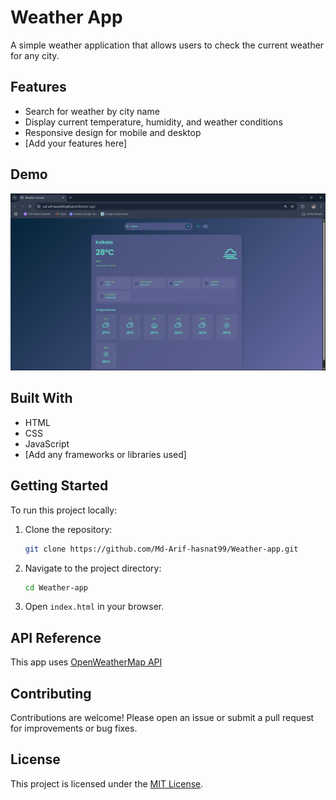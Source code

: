 # Weather App

A simple weather application that allows users to check the current weather for any city.

## Features

- Search for weather by city name
- Display current temperature, humidity, and weather conditions
- Responsive design for mobile and desktop
- [Add your features here]

## Demo

![Screenshot](screenshot.png) <!-- Replace with actual screenshot if available -->

## Built With

- HTML
- CSS
- JavaScript
- [Add any frameworks or libraries used]

## Getting Started

To run this project locally:

1. Clone the repository:
    ```bash
    git clone https://github.com/Md-Arif-hasnat99/Weather-app.git
    ```
2. Navigate to the project directory:
    ```bash
    cd Weather-app
    ```
3. Open `index.html` in your browser.

## API Reference

This app uses [OpenWeatherMap API](https://openweathermap.org/api)  
<!-- Replace or update if you use a different API -->

## Contributing

Contributions are welcome! Please open an issue or submit a pull request for improvements or bug fixes.

## License

This project is licensed under the [MIT License](LICENSE).
